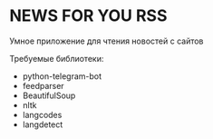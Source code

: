 # NEWS FOR YOU RSS
 Умное приложение для чтения новостей с сайтов

 Требуемые библиотеки:
 * python-telegram-bot
 * feedparser
 * BeautifulSoup
 * nltk
 * langcodes
 * langdetect
